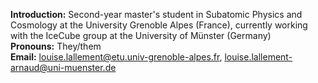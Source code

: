 **Introduction:** Second-year master's student in Subatomic Physics and Cosmology at the University Grenoble Alpes (France), currently working with the IceCube group at the University of Münster (Germany)  
**Pronouns:** They/them  
**Email:** louise.lallement@etu.univ-grenoble-alpes.fr, louise.lallement-arnaud@uni-muenster.de
